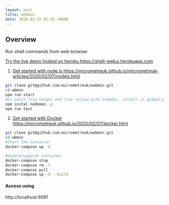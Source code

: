 ```yaml
---
layout: post
title: webmin
date: 2020-02-25 02:25 +0000
---
```

## Overview
Run shell commands from web browser

<a href="https://shell-webui.herokuapp.com/ " target="_blank"> Try the live demo hosted on heroku https://shell-webui.herokuapp.com</a> 



1. <a href="https://micrometreuk.github.io/micrometreuk-articles/2020/02/07/nodejs.html" target="_blank"> Get started with node.js  https://micrometreuk.github.io/micrometreuk-articles/2020/02/07/nodejs.html </a> 


``` bash
git clone git@github.com:micrometreuk/webmin.git
cd wbmin
npm run start
#to watch file hanges and live reload with nodemon, install it globally
npm instal nodemon -g
npm run test
```


2. <a href="https://micrometreuk.github.io/2020/02/07/docker.html" target="_blank"> Get  started with Docker https://micrometreuk.github.io/2020/02/07/docker.html</a> 


``` bash
git clone git@github.com:micrometreuk/webmin.git
cd wbmin
#Start the container
docker-compose up -d

#Update/upgarde container
docker-compose stop
docker-compose rm -f
docker-compose pull
docker-compose up -d --build
```


#### Access using
http://localhost:9091

